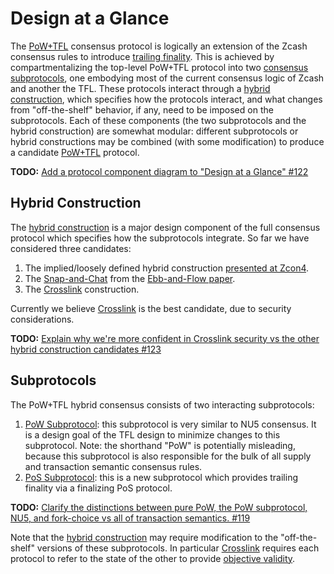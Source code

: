 # Design at a Glance

The [PoW+TFL](../terminology.md#definition-pow-tfl) consensus protocol is logically an extension of the Zcash consensus rules to introduce [trailing finality](../terminology.md#definition-trailing-finality). This is achieved by compartmentalizing the top-level PoW+TFL protocol into two [consensus subprotocols](../terminology.md#definition-consensus-subprotocols), one embodying most of the current consensus logic of Zcash and another the TFL. These protocols interact through a [hybrid construction](../terminology.md#definition-hybrid-construction), which specifies how the protocols interact, and what changes from "off-the-shelf" behavior, if any, need to be imposed on the subprotocols. Each of these components (the two subprotocols and the hybrid construction) are somewhat modular: different subprotocols or hybrid constructions may be combined (with some modification) to produce a candidate [PoW+TFL](../terminology.md#definition-pow-tfl) protocol.

**TODO:** [Add a protocol component diagram to "Design at a Glance" #122](https://github.com/Electric-Coin-Company/tfl-book/issues/122)

## Hybrid Construction

The [hybrid construction](../terminology.md#definition-hybrid-construction) is a major design component of the full consensus protocol which specifies how the subprotocols integrate. So far we have considered three candidates:

1. The implied/loosely defined hybrid construction [presented at Zcon4](https://www.youtube.com/watch?v=qhMzMYeEPMM&list=PL40dyJ0UYTLII7oQRQmNOFf0d2iKT35tL&index=17).
2. The [Snap-and-Chat](../terminology.md#definition-snap-and-chat) from the [Ebb-and-Flow paper](https://eprint.iacr.org/2020/1091).
3. The [Crosslink](../terminology.md#definition-crosslink) construction.

Currently we believe [Crosslink](../terminology.md#definition-crosslink) is the best candidate, due to security considerations.

**TODO:** [Explain why we're more confident in Crosslink security vs the other hybrid construction candidates #123](https://github.com/Electric-Coin-Company/tfl-book/issues/123)

## Subprotocols

The PoW+TFL hybrid consensus consists of two interacting subprotocols:

1. [PoW Subprotocol](../terminology.md#definition-pow): this subprotocol is very similar to NU5 consensus. It is a design goal of the TFL design to minimize changes to this subprotocol. Note: the shorthand "PoW" is potentially misleading, because this subprotocol is also responsible for the bulk of all supply and transaction semantic consensus rules.
2. [PoS Subprotocol](../terminology.md#definition-pos): this is a new subprotocol which provides trailing finality via a finalizing PoS protocol.

**TODO:** [Clarify the distinctions between pure PoW, the PoW subprotocol, NU5, and fork-choice vs all of transaction semantics. #119](https://github.com/Electric-Coin-Company/tfl-book/issues/119)

Note that the [hybrid construction](../terminology.md#definition-hybrid-construction) may require modification to the "off-the-shelf" versions of these subprotocols. In particular [Crosslink](../terminology.md#definition-crosslink) requires each protocol to refer to the state of the other to provide [objective validity](../terminology.md#definition-objective-validity).
